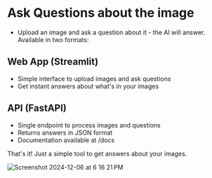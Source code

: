 # Ask Questions about the image
- Upload an image and ask a question about it - the AI will answer. Available in two formats:

## Web App (Streamlit)

- Simple interface to upload images and ask questions
- Get instant answers about what's in your images


## API (FastAPI)

- Single endpoint to process images and questions
- Returns answers in JSON format
- Documentation available at /docs



That's it! Just a simple tool to get answers about your images.

![Screenshot 2024-12-06 at 6 16 21 PM](https://github.com/user-attachments/assets/031f8f38-f61d-49cc-8696-c53af33d813a)
